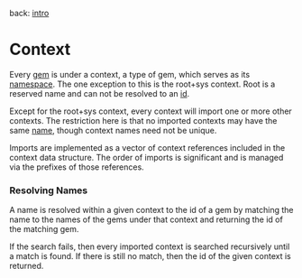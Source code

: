 back: [intro](../intro.md)

# Context
Every [gem](basics/gem.md) is under a context, a type of gem, which serves as its [namespace](basics/namespace.md). The one exception to this is the root+sys context. Root is a reserved name and can not be resolved to an [id](basics/id.md).

Except for the root+sys context, every context will import one or more other contexts. The restriction here is that no imported contexts may have the same [name](basics/name.md), though context names need not be unique. 

Imports are implemented as a vector of context references included in the context data structure. The order of imports is significant and is managed via the prefixes of those references.

### Resolving Names

A name is resolved within a given context to the id of a gem by matching the name to the names of the gems under that context and returning the id of the matching gem.

If the search fails, then every imported context is searched recursively until a match is found. If there is still no match, then the id of the given context is returned.
